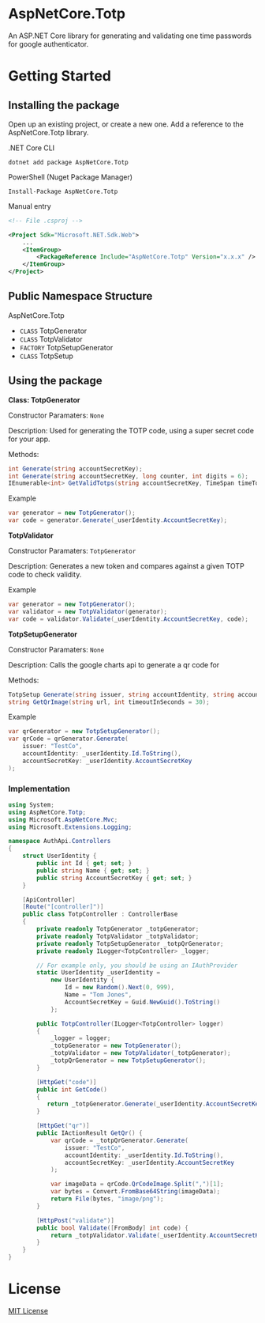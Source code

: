 ﻿# AspNetCore.Totp
An ASP.NET Core library for generating and validating one time passwords for google authenticator.

# Getting Started

## Installing the package

Open up an existing project, or create a new one. Add a reference to the AspNetCore.Totp library. 

.NET Core CLI
```  
dotnet add package AspNetCore.Totp
```

PowerShell (Nuget Package Manager)
```
Install-Package AspNetCore.Totp
```

Manual entry 
```xml
<!-- File .csproj -->

<Project Sdk="Microsoft.NET.Sdk.Web">
    ...
    <ItemGroup>
        <PackageReference Include="AspNetCore.Totp" Version="x.x.x" />
    </ItemGroup>
</Project>
```

## Public Namespace Structure

AspNetCore.Totp
- `CLASS` TotpGenerator
- `CLASS` TotpValidator
- `FACTORY` TotpSetupGenerator
- `CLASS` TotpSetup 

## Using the package

__Class: TotpGenerator__

Constructor Paramaters: `None`

Description: Used for generating the TOTP code, using a super secret code for your app. 

Methods:

```C#
int Generate(string accountSecretKey);
int Generate(string accountSecretKey, long counter, int digits = 6);
IEnumerable<int> GetValidTotps(string accountSecretKey, TimeSpan timeTolerance);
```

Example
```C#
var generator = new TotpGenerator();
var code = generator.Generate(_userIdentity.AccountSecretKey);
```

__TotpValidator__

Constructor Paramaters: `TotpGenerator`

Description: Generates a new token and compares against a given TOTP code to check validity.

Example
```C#
var generator = new TotpGenerator();
var validator = new TotpValidator(generator);
var code = validator.Validate(_userIdentity.AccountSecretKey, code);
```

__TotpSetupGenerator__

Constructor Paramaters: `None`

Description: Calls the google charts api to generate a qr code for 

Methods:
```C#
TotpSetup Generate(string issuer, string accountIdentity, string accountSecretKey, int qrCodeWidth = 300, int qrCodeHeight = 300, bool useHttps = true);
string GetQrImage(string url, int timeoutInSeconds = 30);
```

Example
```C#
var qrGenerator = new TotpSetupGenerator();
var qrCode = qrGenerator.Generate(
	issuer: "TestCo",
	accountIdentity: _userIdentity.Id.ToString(),
	accountSecretKey: _userIdentity.AccountSecretKey
);
```



### Implementation

```C#
using System;
using AspNetCore.Totp;
using Microsoft.AspNetCore.Mvc;
using Microsoft.Extensions.Logging;

namespace AuthApi.Controllers
{
    struct UserIdentity {
        public int Id { get; set; }
        public string Name { get; set; }
        public string AccountSecretKey { get; set; }
    }

    [ApiController]
    [Route("[controller]")]
    public class TotpController : ControllerBase
    {
        private readonly TotpGenerator _totpGenerator;
        private readonly TotpValidator _totpValidator;
        private readonly TotpSetupGenerator _totpQrGenerator;
        private readonly ILogger<TotpController> _logger;

        // For example only, you should be using an IAuthProvider
        static UserIdentity _userIdentity = 
            new UserIdentity {
                Id = new Random().Next(0, 999),
                Name = "Tom Jones",
                AccountSecretKey = Guid.NewGuid().ToString()
            };

        public TotpController(ILogger<TotpController> logger)
        {
            _logger = logger;
            _totpGenerator = new TotpGenerator();
            _totpValidator = new TotpValidator(_totpGenerator);
            _totpQrGenerator = new TotpSetupGenerator();
        }

        [HttpGet("code")]
        public int GetCode()
        {
           return _totpGenerator.Generate(_userIdentity.AccountSecretKey);
        }

        [HttpGet("qr")]
        public IActionResult GetQr() {
            var qrCode = _totpQrGenerator.Generate(
                issuer: "TestCo",
                accountIdentity: _userIdentity.Id.ToString(),
                accountSecretKey: _userIdentity.AccountSecretKey
            );

            var imageData = qrCode.QrCodeImage.Split(",")[1];
            var bytes = Convert.FromBase64String(imageData);
            return File(bytes, "image/png");
        }

        [HttpPost("validate")]
        public bool Validate([FromBody] int code) {
            return _totpValidator.Validate(_userIdentity.AccountSecretKey, code);
        }
    }
}

```


# License
[MIT License](License.md)
